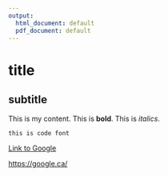 ```yaml
---
output:
  html_document: default
  pdf_document: default
---
```

# title

## subtitle

This is my content. This is **bold**. This is *italics*.

`this is code font`

[Link to Google](https://google.ca/)

<https://google.ca/>